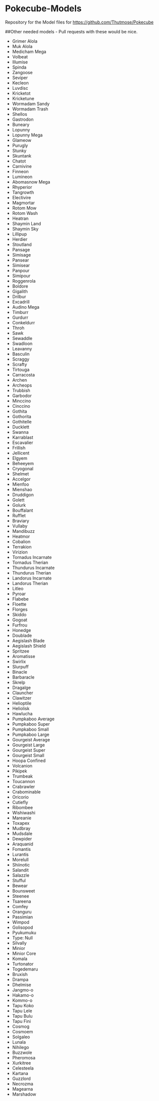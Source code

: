 # Pokecube-Models
Repository for the Model files for https://github.com/Thutmose/Pokecube

##Other needed models - Pull requests with these would be nice.

-   Grimer Alola
-   Muk Alola
-   Medicham Mega
-   Volbeat
-   Illumise
-   Spinda
-   Zangoose
-   Seviper
-   Kecleon
-   Luvdisc
-   Kricketot
-   Kricketune
-   Wormadam Sandy
-   Wormadam Trash
-   Shellos
-   Gastrodon
-   Buneary
-   Lopunny
-   Lopunny Mega
-   Glameow
-   Purugly
-   Stunky
-   Skuntank
-   Chatot
-   Carnivine
-   Finneon
-   Lumineon
-   Abomasnow Mega
-   Rhyperior
-   Tangrowth
-   Electivire
-   Magmortar
-   Rotom Mow
-   Rotom Wash
-   Heatran
-   Shaymin Land
-   Shaymin Sky
-   Lillipup
-   Herdier
-   Stoutland
-   Pansage
-   Simisage
-   Pansear
-   Simisear
-   Panpour
-   Simipour
-   Roggenrola
-   Boldore
-   Gigalith
-   Drilbur
-   Excadrill
-   Audino Mega
-   Timburr
-   Gurdurr
-   Conkeldurr
-   Throh
-   Sawk
-   Sewaddle
-   Swadloon
-   Leavanny
-   Basculin
-   Scraggy
-   Scrafty
-   Tirtouga
-   Carracosta
-   Archen
-   Archeops
-   Trubbish
-   Garbodor
-   Minccino
-   Cinccino
-   Gothita
-   Gothorita
-   Gothitelle
-   Ducklett
-   Swanna
-   Karrablast
-   Escavalier
-   Frillish
-   Jellicent
-   Elgyem
-   Beheeyem
-   Cryogonal
-   Shelmet
-   Accelgor
-   Mienfoo
-   Mienshao
-   Druddigon
-   Golett
-   Golurk
-   Bouffalant
-   Rufflet
-   Braviary
-   Vullaby
-   Mandibuzz
-   Heatmor
-   Cobalion
-   Terrakion
-   Virizion
-   Tornadus Incarnate
-   Tornadus Therian
-   Thundurus Incarnate
-   Thundurus Therian
-   Landorus Incarnate
-   Landorus Therian
-   Litleo
-   Pyroar
-   Flabebe
-   Floette
-   Florges
-   Skiddo
-   Gogoat
-   Furfrou
-   Honedge
-   Doublade
-   Aegislash Blade
-   Aegislash Shield
-   Spritzee
-   Aromatisse
-   Swirlix
-   Slurpuff
-   Binacle
-   Barbaracle
-   Skrelp
-   Dragalge
-   Clauncher
-   Clawitzer
-   Helioptile
-   Heliolisk
-   Hawlucha
-   Pumpkaboo Average
-   Pumpkaboo Super
-   Pumpkaboo Small
-   Pumpkaboo Large
-   Gourgeist Average
-   Gourgeist Large
-   Gourgeist Super
-   Gourgeist Small
-   Hoopa Confined
-   Volcanion
-   Pikipek
-   Trumbeak
-   Toucannon
-   Crabrawler
-   Crabominable
-   Oricorio
-   Cutiefly
-   Ribombee
-   Wishiwashi
-   Mareanie
-   Toxapex
-   Mudbray
-   Mudsdale
-   Dewpider
-   Araquanid
-   Fomantis
-   Lurantis
-   Morelull
-   Shiinotic
-   Salandit
-   Salazzle
-   Stufful
-   Bewear
-   Bounsweet
-   Steenee
-   Tsareena
-   Comfey
-   Oranguru
-   Passimian
-   Wimpod
-   Golisopod
-   Pyukumuku
-   Type: Null
-   Silvally
-   Minior
-   Minior Core
-   Komala
-   Turtonator
-   Togedemaru
-   Bruxish
-   Drampa
-   Dhelmise
-   Jangmo-o
-   Hakamo-o
-   Kommo-o
-   Tapu Koko
-   Tapu Lele
-   Tapu Bulu
-   Tapu Fini
-   Cosmog
-   Cosmoem
-   Solgaleo
-   Lunala
-   Nihilego
-   Buzzwole
-   Pheromosa
-   Xurkitree
-   Celesteela
-   Kartana
-   Guzzlord
-   Necrozma
-   Magearna
-   Marshadow
